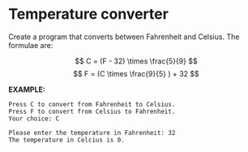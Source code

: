 # Temperature converter

Create a program that converts between Fahrenheit and Celsius. The formulae are:

$$ C = (F - 32) \times \frac{5}{9} $$
$$ F = (C \times \frac{9}{5} ) + 32 $$

**EXAMPLE:**

```plaintext
Press C to convert from Fahrenheit to Celsius.
Press F to convert from Celsius to Fahrenheit.
Your choice: C

Please enter the temperature in Fahrenheit: 32
The temperature in Celcius is 0.
```
